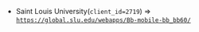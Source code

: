  - Saint Louis University(`client_id=2719`) => [`https://global.slu.edu/webapps/Bb-mobile-bb_bb60/`](https://global.slu.edu/webapps/Bb-mobile-bb_bb60/)
